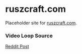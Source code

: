# ruszcraft.com
Placeholder site for [ruszcraft.com](https://ruszcraft.com).

### Video Loop Source
[Reddit Post](https://www.reddit.com/r/Minecraft/comments/errhso/my_first_looping_gif_with_shaders_and_texture/)